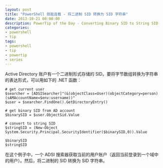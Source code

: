 ```yaml
---
layout: post
title: "PowerShell 技能连载 - 将二进制 SID 转换为 SID 字符串"
date: 2013-10-21 00:00:00
description: PowerTip of the Day - Converting Binary SID to String SID
categories:
- powershell
- tip
tags:
- powershell
- tip
- powertip
- series
---
```

Active Directory 账户有一个二进制形式存储的 SID。要将字节数组转换为字符串的表达形式，可以用如下的 .NET 函数：

	# get current user
	$searcher = [ADSISearcher]"(&(objectClass=User)(objectCategory=person)(sAMAccountName=$env:username))"
	$user = $searcher.FindOne().GetDirectoryEntry()

	# get binary SID from AD account
	$binarySID = $user.ObjectSid.Value

	# convert to string SID
	$stringSID = (New-Object System.Security.Principal.SecurityIdentifier($binarySID,0)).Value

	$binarySID
	$stringSID

在这个例子中，一个 ADSI 搜索器获取当前的用户账户（返回当前登录到一个域中的用户）。然后，将二进制的 SID 转换为 SID 字符串。

<!--本文国际来源：[Converting Binary SID to String SID](http://community.idera.com/powershell/powertips/b/tips/posts/converting-binary-sid-to-string-sid)-->
